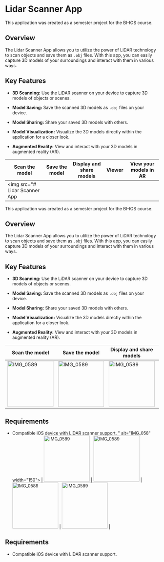 # Lidar Scanner App

This application was created as a semester project for the BI-IOS course.

## Overview

The Lidar Scanner App allows you to utilize the power of LiDAR technology to scan objects and save them as `.obj` files. With this app, you can easily capture 3D models of your surroundings and interact with them in various ways.

## Key Features

- **3D Scanning:** Use the LiDAR scanner on your device to capture 3D models of objects or scenes.

- **Model Saving:** Save the scanned 3D models as `.obj` files on your device.

- **Model Sharing:** Share your saved 3D models with others.

- **Model Visualization:** Visualize the 3D models directly within the application for a closer look.

- **Augmented Reality:** View and interact with your 3D models in augmented reality (AR).

| Scan the model | Save the model | Display and share models | Viewer |   View your models in AR   |
| -------------- | -------------- | ------------------------ | ------ | -------------------------- |
| <img src="# Lidar Scanner App

This application was created as a semester project for the BI-IOS course.

## Overview

The Lidar Scanner App allows you to utilize the power of LiDAR technology to scan objects and save them as `.obj` files. With this app, you can easily capture 3D models of your surroundings and interact with them in various ways.

## Key Features

- **3D Scanning:** Use the LiDAR scanner on your device to capture 3D models of objects or scenes.

- **Model Saving:** Save the scanned 3D models as `.obj` files on your device.

- **Model Sharing:** Share your saved 3D models with others.

- **Model Visualization:** Visualize the 3D models directly within the application for a closer look.

- **Augmented Reality:** View and interact with your 3D models in augmented reality (AR).

| Scan the model | Save the model | Display and share models | Viewer |   View your models in AR   |
| -------------- | -------------- | ------------------------ | ------ | -------------------------- |
| <img src="https://github.com/TomasLaurin/LidarScanner/assets/81675953/365ce28b-e7f7-4bb8-8f16-6674938c80b5" alt="IMG_0589" width="150"> | <img src="https://github.com/TomasLaurin/LidarScanner/assets/81675953/9f625200-280b-45fb-b59f-dd86616703d0" alt="IMG_0589" width="150"> | <img src="https://github.com/TomasLaurin/LidarScanner/assets/81675953/c2341e8a-f453-4af3-a272-57f932f2e022" alt="IMG_0589" width="150"> | <img src="https://github.com/TomasLaurin/LidarScanner/assets/81675953/5cfb3048-a110-4249-b882-09413dfba834" alt="IMG_0589" width="150"> | <img src="https://github.com/TomasLaurin/LidarScanner/assets/81675953/1697b746-c6e3-4dfc-a1aa-6df4d0cd154e" alt="IMG_0589" width="150"> |

## Requirements

- Compatible iOS device with LiDAR scanner support.
" alt="IMG_058" width="150"> | <img src="https://github.com/TomasLaurin/LidarScanner/assets/81675953/9f625200-280b-45fb-b59f-dd86616703d0" alt="IMG_0589" width="150"> | <img src="https://github.com/TomasLaurin/LidarScanner/assets/81675953/c2341e8a-f453-4af3-a272-57f932f2e022" alt="IMG_0589" width="150"> | <img src="https://github.com/TomasLaurin/LidarScanner/assets/81675953/5cfb3048-a110-4249-b882-09413dfba834" alt="IMG_0589" width="150"> | <img src="https://github.com/TomasLaurin/LidarScanner/assets/81675953/1697b746-c6e3-4dfc-a1aa-6df4d0cd154e" alt="IMG_0589" width="150"> |

## Requirements

- Compatible iOS device with LiDAR scanner support.

